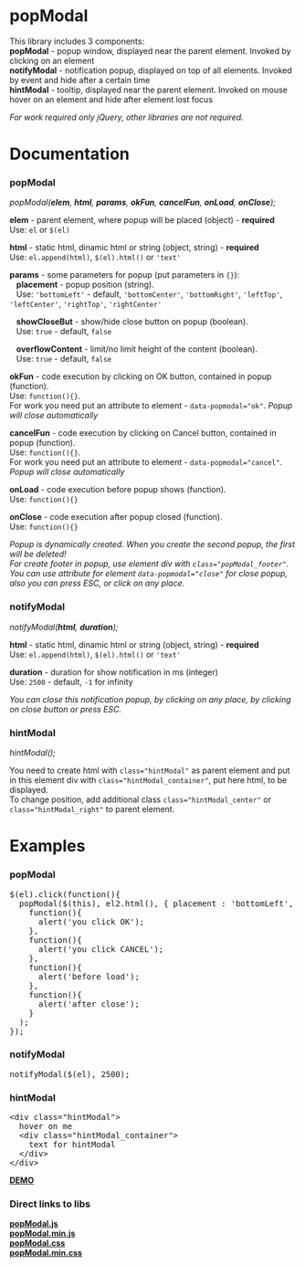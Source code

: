 popModal
========

This library includes 3 components:<br>
<b>popModal</b> - popup window, displayed near the parent element. Invoked by clicking on an element<br>
<b>notifyModal</b> - notification popup, displayed on top of all elements. Invoked by event and hide after a certain time<br>
<b>hintModal</b> - tooltip, displayed near the parent element. Invoked on mouse hover on an element and hide after element lost focus<br>

<i>For work required only jQuery, other libraries are not required.</i>


Documentation
=============

<h3>popModal</h3>
<p><i>popModal(<b>elem</b>, <b>html</b>, <b>params</b>, <b>okFun</b>, <b>cancelFun</b>, <b>onLoad</b>, <b>onClose</b>);</i></p>

<b>elem</b> - parent element, where popup will be placed (object) - <b>required</b><br>
Use: <code>el</code> or <code>$(el)</code><br>

<b>html</b> - static html, dinamic html or string (object, string) - <b>required</b><br>
Use: <code>el.append(html)</code>, <code>$(el).html()</code> or <code>'text'</code><br>

<b>params</b> - some parameters for popup (put parameters in <code>{}</code>):<br>
&nbsp;&nbsp;&nbsp;<b>placement</b> - popup position (string).<br>
&nbsp;&nbsp;&nbsp;Use: <code>'bottomLeft'</code> - default, <code>'bottomCenter'</code>, <code>'bottomRight'</code>, <code>'leftTop'</code>, <code>'leftCenter'</code>, <code>'rightTop'</code>, <code>'rightCenter'</code><br>

&nbsp;&nbsp;&nbsp;<b>showCloseBut</b> - show/hide close button on popup (boolean).<br>
&nbsp;&nbsp;&nbsp;Use: <code>true</code> - default, <code>false</code><br>

&nbsp;&nbsp;&nbsp;<b>overflowContent</b> - limit/no limit height of the content (boolean).<br>
&nbsp;&nbsp;&nbsp;Use: <code>true</code> - default, <code>false</code><br>

<b>okFun</b> - code execution by clicking on OK button, contained in popup (function).<br>
Use: <code>function(){}</code>.<br>
For work you need put an attribute to element - <code>data-popmodal="ok"</code>. <i>Popup will close automatically</i><br>

<b>cancelFun</b> - code execution by clicking on Cancel button, contained in popup (function).<br>
Use: <code>function(){}</code>.<br>
For work you need put an attribute to element - <code>data-popmodal="cancel"</code>. <i>Popup will close automatically</i><br>

<b>onLoad</b> - code execution before popup shows (function).<br>
Use: <code>function(){}</code><br>

<b>onClose</b> - code execution after popup closed (function).<br>
Use: <code>function(){}</code><br>

<i>Popup is dynamically created. When you create the second popup, the first will be deleted!</i><br>
<i>For create footer in popup, use element div with <code>class="popModal_footer"</code>. You can use attribute for element <code>data-popmodal="close"</code> for close popup, also you can press ESC, or click on any place.</i>



<h3>notifyModal</h3>
<p><i>notifyModal(<b>html</b>, <b>duration</b>);</i></p>

<b>html</b> - static html, dinamic html or string (object, string) - <b>required</b><br>
Use: <code>el.append(html)</code>, <code>$(el).html()</code> or <code>'text'</code><br>

<b>duration</b> - duration for show notification in ms (integer)<br>
Use: <code>2500</code> - default, <code>-1</code> for infinity<br>

<i>You can close this notification popup, by clicking on any place, by clicking on close button or press ESC.</i><br>




<h3>hintModal</h3>
<p><i>hintModal();</i></p>

You need to create html with <code>class="hintModal"</code> as parent element and put in this element div with <code>class="hintModal_container"</code>, put here html, to be displayed.<br>
To change position, add additional class <code>class="hintModal_center"</code> or <code>class="hintModal_right"</code> to parent element.<br>



Examples
========

<h3>popModal</h3>
<pre>
$(el).click(function(){
  popModal($(this), el2.html(), { placement : 'bottomLeft', showCloseBut : true, overflowContent : true },
    function(){
      alert('you click OK');
    },
    function(){
      alert('you click CANCEL');
    },
    function(){
      alert('before load');
    },
    function(){
      alert('after close');
    }
  );
});
</pre>


<h3>notifyModal</h3>
<pre>
notifyModal($(el), 2500);
</pre>


<h3>hintModal</h3>

<pre>
&lt;div class="hintModal"&gt;
  hover on me
  &lt;div class="hintModal_container"&gt;
    text for hintModal
  &lt;/div&gt;
&lt;/div&gt;
</pre>


<a href="http://vadimsva.github.io/popModal/" target="_blank"><b>DEMO</b></a>


<h3>Direct links to libs</h3>
<a href="http://vadimsva.github.io/popModal/popModal.js" target="_blank"><b>popModal.js</b></a><br>
<a href="http://vadimsva.github.io/popModal/popModal.min.js" target="_blank"><b>popModal.min.js</b></a><br>
<a href="http://vadimsva.github.io/popModal/popModal.css" target="_blank"><b>popModal.css</b></a><br>
<a href="http://vadimsva.github.io/popModal/popModal.min.css" target="_blank"><b>popModal.min.css</b></a>

